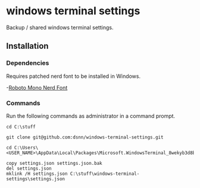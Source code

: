 # windows terminal settings

Backup / shared windows terminal settings.

## Installation

### Dependencies

Requires patched nerd font to be installed in Windows.

-[Roboto Mono Nerd Font](https://github.com/ryanoasis/nerd-fonts/releases)

### Commands

Run the following commands as administrator in a command prompt.

```shell
cd C:\stuff

git clone git@github.com:dsnn/windows-terminal-settings.git

cd C:\Users\<USER_NAME>\AppData\Local\Packages\Microsoft.WindowsTerminal_8wekyb3d8bbwe\LocalState\

copy settings.json settings.json.bak
del settings.json
mklink /H settings.json C:\stuff\windows-terminal-settings\settings.json
```
